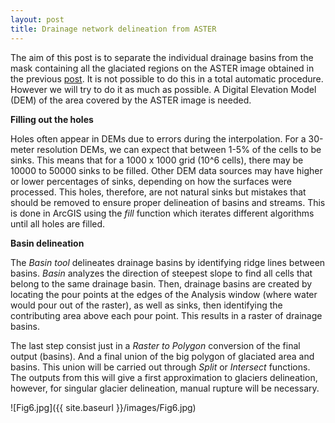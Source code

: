 ```yaml
---
layout: post
title: Drainage network delineation from ASTER
---
```


The aim of this post is to separate the individual drainage basins from the mask containing all the glaciated regions on the ASTER image obtained in the previous [post](http://albamesp.github.io/GIS/).
It is not possible to do this in a total automatic procedure. However we will try to do it as much as possible.
A Digital Elevation Model (DEM) of the area covered by the ASTER image is needed.

**Filling out the holes**

Holes often appear in DEMs due to errors during the interpolation. For a 30-meter resolution DEMs, we can expect that between 1-5% of the cells to be sinks. This means that for a 1000 x 1000 grid (10^6 cells), there may be 10000 to 50000 sinks to be filled. Other DEM data sources may have higher or lower percentages of sinks, depending on how the surfaces were processed. This holes, therefore, are not natural sinks but mistakes that should be removed to ensure proper delineation of basins and streams. This is done in ArcGIS using the *fill* function which iterates different algorithms until all holes  are filled.

**Basin delineation**

The *Basin tool* delineates drainage basins by identifying ridge lines between basins. *Basin* analyzes the direction of steepest slope to find all cells that belong to the same drainage basin. Then, drainage basins are created by locating the pour points at the edges of the Analysis window (where water would pour out of the raster), as well as sinks, then identifying the contributing area above each pour point. This results in a raster of drainage basins.

The last step consist just in a *Raster to Polygon* conversion of the final output (basins). And a final union of the big polygon of glaciated area and basins. This union will be carried out through *Split* or *Intersect* functions. The outputs from this  will give a first approximation to glaciers delineation, however, for singular glacier delineation, manual rupture will be necessary.

![Fig6.jpg]({{ site.baseurl }}/images/Fig6.jpg)
